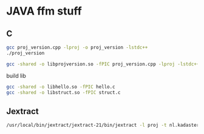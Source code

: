 # JAVA ffm stuff

## C

```sh
gcc proj_version.cpp -lproj -o proj_version -lstdc++
./proj_version

gcc -shared -o libprojversion.so -fPIC proj_version.cpp -lproj -lstdc++
```

build lib

```sh
gcc -shared -o libhello.so -fPIC hello.c
gcc -shared -o libstruct.so -fPIC struct.c
```

## Jextract

```sh
/usr/local/bin/jextract/jextract-21/bin/jextract -l proj -t nl.kadaster.proj /usr/include/proj.h
```
